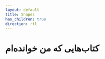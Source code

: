 ```yaml
---
layout: default
title: Shapes
has_children: true
direction: rtl
---
```


# کتاب‌هایی که من خوانده‌ام
